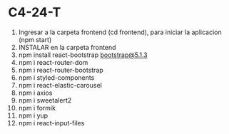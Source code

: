 # C4-24-T
1. Ingresar a la carpeta frontend (cd frontend), para iniciar la aplicacion (npm start)
2. INSTALAR en la carpeta frontend
3. npm install react-bootstrap bootstrap@5.1.3
4. npm i react-router-dom
5. npm i react-router-bootstrap
6. npm i styled-components
7. npm i react-elastic-carousel
8. npm i axios
9. npm i sweetalert2
10. npm i formik
11. npm i yup
12. npm i react-input-files